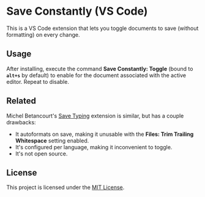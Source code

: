 # Save Constantly (VS Code)

This is a VS Code extension that lets you toggle documents to save (without formatting) on every change.

## Usage

After installing, execute the command **Save Constantly: Toggle** (bound to **`alt+s`** by default) to enable for the document associated with the active editor. Repeat to disable.

## Related

Michel Betancourt's [Save Typing](https://marketplace.visualstudio.com/items?itemName=akhail.save-typing) extension is similar, but has a couple drawbacks:

- It autoformats on save, making it unusable with the **Files: Trim Trailing Whitespace** setting enabled.
- It's configured per language, making it inconvenient to toggle.
- It's not open source.

## License

This project is licensed under the [MIT License](LICENSE).
